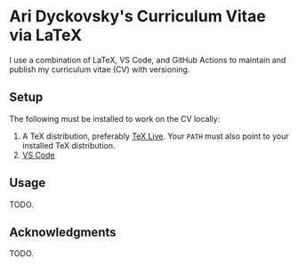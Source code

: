 # Ari Dyckovsky's Curriculum Vitae via LaTeX

I use a combination of LaTeX, VS Code, and GitHub Actions to maintain and publish my curriculum vitae (CV) with versioning.

## Setup

The following must be installed to work on the CV locally:

1. A TeX distribution, preferably [TeX Live](https://www.tug.org/texlive/). Your `PATH` must also point to your installed TeX distribution.
2. [VS Code](https://code.visualstudio.com/)

## Usage

TODO.

## Acknowledgments

TODO.
